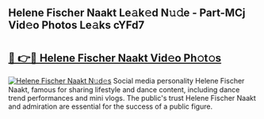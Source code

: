 ## Helene Fischer Naakt Le𝚊k𝚎d N𝚞𝚍e - Part-MCj Vid𝚎o Photos Le𝚊ks cYFd7

# <h2><a href="http://fb1nw6.evod.top/?m=Helene+Fischer+Naakt">🔗 👉🔴 Helene Fischer Naakt Vid𝚎o Ph𝚘t𝚘s</a></h2>

[![Helene Fischer Naakt N𝚞d𝚎s](https://i.imgur.com/8V9OHl7.gif)](http://fb1nw6.evod.top/?m=Helene+Fischer+Naakt)
Social media personality Helene Fischer Naakt, famous for sharing lifestyle and dance content, including dance trend performances and mini vlogs. The public's trust Helene Fischer Naakt and admiration are essential for the success of a public figure. 
